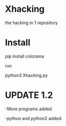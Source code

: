 # Xhacking
the hacking in 1 repository


# Install

pip install colorama 

run

python3 Xhacking.py


# UPDATE 1.2

-More programs added

-python and python2 added
